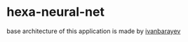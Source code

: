 # hexa-neural-net

base architecture of this application is made by [ivanbarayev](https://github.com/IvanBarayev)
